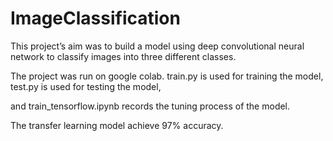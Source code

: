 # ImageClassification

This project’s aim was to build a model using deep convolutional neural network to classify images into three different classes. 

The project was run on google colab. train.py is used for training the model, test.py is used for testing the model, 

and train_tensorflow.ipynb records the tuning process of the model.

The transfer learning model achieve 97% accuracy.

